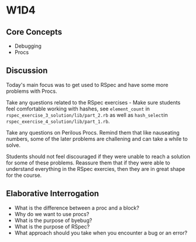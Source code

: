 # W1D4

## Core Concepts

- Debugging
- Procs

## Discussion

Today's main focus was to get used to RSpec and have some more problems with Procs. 

Take any questions related to the RSpec exercises 
    - Make sure students feel comfortable working with hashes, see `element_count` in `rspec_exercise_3_solution/lib/part_2.rb` as well as `hash_select`in `rspec_exercise_4_solution/lib/part_1.rb`.

Take any questions on Perilous Procs. Remind them that like nauseating numbers, some of the later problems are challening and can take a while to solve. 

Students should not feel discouraged if they were unable to reach a solution for some of these problems. Reassure them that if they were able to understand everything in the RSpec exercies, then they are in great shape for the course.

## Elaborative Interrogation 
- What is the difference between a proc and a block?
- Why do we want to use procs? 
- What is the purpose of byebug? 
- What is the purpose of RSpec? 
- What approach should you take when you encounter a bug or an error? 